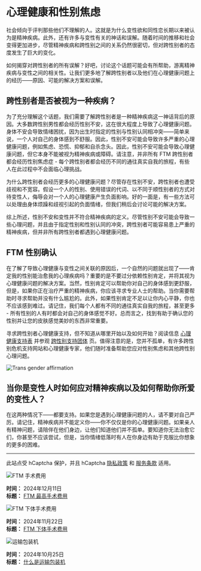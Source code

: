 # 心理健康和性别焦虑

社会倾向于评判那些他们不理解的人。这就是为什么变性欲和同性恋长期以来被认为是精神疾病。此外，还有许多与变性有关的神话和误解。随着时间的推移和社会变得更加进步，尽管精神疾病和跨性别之间的关系仍然很密切，但对跨性别者的态度发生了巨大的变化。

如何揭穿对跨性别者的所有误解？好吧，讨论这个话题可能会有所帮助，游离精神疾病与变性之间的相关性。让我们更多地了解跨性别者以及他们在心理健康问题上的经历——原因、可能的解决方案和误解。

## 跨性别者是否被视为一种疾病？

为了充分理解这个话题，我们需要了解跨性别者是一种精神疾病这一神话背后的原因。大多数跨性别男性都会经历性别不安，这在很大程度上导致了心理健康问题。身体不安会导致情绪困扰，因为出生时指定的性别与性别认同相冲突——简单来说，一个人对自己的身体感到不舒服。因此，性别不安可能会导致许多严重的心理健康问题，例如焦虑、恐慌、抑郁和自杀念头。因此，性别不安可能会导致心理健康问题，但它本身不能被视为精神疾病或障碍。请注意，并非所有 FTM 跨性别者都会经历性别焦虑症 - 每个跨性别者都会经历不同的通往真实自我的旅程，有些人在此过程中不会面临心理挑战。

为什么跨性别者会经历更多的心理健康问题？尽管存在性别不安，跨性别者也遭受歧视和不宽容。假设一个人的性别、使用错误的代词、以不同于顺性别者的方式对待变性人，侮辱会对一个人的心理健康产生负面影响。好的一面是，有一些方法可以处理由身体烦躁和歧视引起的负面情绪，但我们稍后会讨论可能的解决方案。

综上所述，性别不安和变性并不符合精神疾病的定义。尽管性别不安可能会导致一些心理问题，并且由于指定性别和性别认同的冲突，跨性别者可能容易患上严重的精神疾病，但并非所有跨性别者都遇到心理健康问题。

## FTM 性别确认

在了解了导致心理健康与变性之间关联的原因后，一个自然的问题就出现了——肯定我的性别能治愈我的心理疾病吗？重要的是不要过分依赖性别肯定，并将其视为心理健康问题的解决方案。当然，性别肯定可以帮助你对自己的身体感到更舒服，但是，如果你正在治疗严重的精神疾病，你应该寻求专业人士的帮助。当你需要帮助时寻求帮助并没有什么尴尬的。此外，如果性别肯定不足以让你内心平​​静，你也不应该感到难过。请记住，我们每个人都有不同的通往真实自我的旅程，甚至更多 - 所有性别的人有时都会对自己的身体感觉不好。总而言之，找到有助于确认您的性别并让您的皮肤感觉美妙的东西非常重要。

寻求跨性别者心理健康支持，但不知道从哪里开始以及如何开始？阅读信息 [心理健康支持表](https://www.nhs.uk/mental-health/advice-for-life-situations-and-events/mental-health-support-if-you-are-gay-lesbian-bisexual-lgbtq/) 并参观 [跨性别支持团体](https://www.verywellmind.com/best-online-transgender-support-groups-4800840) 页。值得注意的是，您并不孤单，有许多跨性别危机支持网站和心理健康专家，他们随时准备帮助您应对性别焦虑和其他跨性别心理问题。

![Trans gender affirmation](https://cdn.shopify.com/s/files/1/0576/8691/7295/files/Trans_gender_affirmation_480x480.jpg?v=1636095263)

## 当你是变性人时如何应对精神疾病以及如何帮助你所爱的变性人？

在这两种情况下——都要支持。如果您是遇到心理健康问题的人，请不要对自己严厉。请记住，精神疾病并不能定义你——你不仅仅是你的心理健康问题。如果亲人有精神问题，请陪伴在他们身边，让他们知道他们并不孤单。要知道你无法治愈它们，你甚至不应该尝试，但是，当你情绪低落时有人在你身边有助于克服比你想象的更多的困难。

---

此站点受 hCaptcha 保护，并且 hCaptcha [隐私政策](https://hcaptcha.com/privacy) 和 [服务条款](https://hcaptcha.com/terms) 适用。

![FTM 手术费用](//www.emisil.com/cdn/shop/articles/Surgery.jpg?v=1734680359&width=1080)

**时间：** 2024年12月11日  
**标题：** [FTM 最高手术费用](https://www.emisil.com/zh/blogs/all-blog-posts/ftm-%E6%9C%80%E9%AB%98%E6%89%8B%E6%9C%AF%E8%B4%B9%E7%94%A8)

![FTM 下体手术费用](//www.emisil.com/cdn/shop/articles/FTM_Bottom_surgery.jpg?v=1732176676&width=1080)

**时间：** 2024年11月22日  
**标题：** [FTM 下体手术费用](https://www.emisil.com/zh/blogs/all-blog-posts/ftm-bottom-surgery-costs)

![运输包装机](//www.emisil.com/cdn/shop/articles/8798afb8c035a558faa3d45b55aed54d.jpg?v=1653892014&width=1080)

**时间：** 2024年10月25日  
**标题：** [什么是运输包装机](https://www.emisil.com/zh/blogs/all-blog-posts/what-is-a-packer)
<!-- tcd_original_link https://www.emisil.com/zh/blogs/all-blog-posts/mental-health-and-gender-dysphoria-is-being-transgender-considered-a-mental-illness?srsltid=AfmBOopOUAFUi_7MAgfaX9LDEVvWk_tL0YPgZWjhQk08Q3teUyRdaDgX -->

